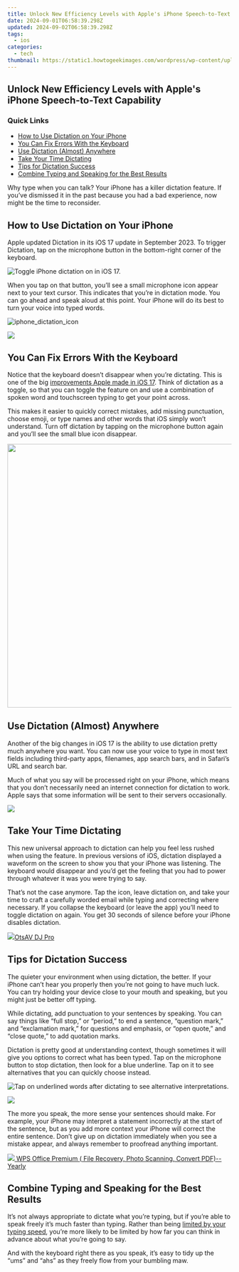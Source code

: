 ```yaml
---
title: Unlock New Efficiency Levels with Apple's iPhone Speech-to-Text Capability
date: 2024-09-01T06:58:39.298Z
updated: 2024-09-02T06:58:39.298Z
tags:
  - ios
categories:
  - tech
thumbnail: https://static1.howtogeekimages.com/wordpress/wp-content/uploads/2024/01/iphone_dictation_talking_man.jpg
---
```


## Unlock New Efficiency Levels with Apple's iPhone Speech-to-Text Capability

### Quick Links

* [How to Use Dictation on Your iPhone](https://windows11.techidaily.com/troubleshooting-winpcs-fatal-pink-flash/)
* [You Can Fix Errors With the Keyboard](https://facebook-video-recording.techidaily.com/updated-how-to-live-stream-to-facebook-with-wirecast-for-2024/)
* [Use Dictation (Almost) Anywhere](https://www.howtogeek.com/why-you-should-give-the-iphone-dictation-feature-another-shot/#use-dictation-almost-anywhere)
* [Take Your Time Dictating](https://youtube-data.techidaily.com/low-and-flourish-with-these-elite-yogis-online-for-2024/)
* [Tips for Dictation Success](https://win11.techidaily.com/guide-to-mending-the-internal-error-in-rdp-on-windows-11-and-11-pro/)
* [Combine Typing and Speaking for the Best Results](https://extra-lessons.techidaily.com/remote-comic-genius-app/)

 Why type when you can talk? Your iPhone has a killer dictation feature. If you’ve dismissed it in the past because you had a bad experience, now might be the time to reconsider.

##  How to Use Dictation on Your iPhone

 Apple updated Dictation in its iOS 17 update in September 2023\. To trigger Dictation, tap on the microphone button in the bottom-right corner of the keyboard.

![Toggle iPhone dictation on in iOS 17.](https://static1.howtogeekimages.com/wordpress/wp-content/uploads/2024/01/dictation_iphone.jpg) 

 When you tap on that button, you’ll see a small microphone icon appear next to your text cursor. This indicates that you’re in dictation mode. You can go ahead and speak aloud at this point. Your iPhone will do its best to turn your voice into typed words.

![iphone_dictation_icon](https://static1.howtogeekimages.com/wordpress/wp-content/uploads/2024/01/iphone_dictation_icon.jpg) 

<!-- affiliate ads begin -->
<a href="https://shop.mondly.com/affiliate.php?ACCOUNT=ATISTUDI&AFFILIATE=108875&PATH=https%3A%2F%2Fwww.mondly.com%3FAFFILIATE%3D108875%26RESOURCE%3D%2BBusiness%2B970x90%2B"><img src="https://secure.avangate.com/images/merchant/69c418c33ec2e1a4267fa9bb77fa1428/business-970x90.gif" border="0"></a>
<!-- affiliate ads end -->
##  You Can Fix Errors With the Keyboard

 Notice that the keyboard doesn’t disappear when you’re dictating. This is one of the big [improvements Apple made in iOS 17](https://facebook-clips.techidaily.com/in-2024-facebook-insights-how-to-use-it-for-beginners-easily/). Think of dictation as a toggle, so that you can toggle the feature on and use a combination of spoken word and touchscreen typing to get your point across.

 This makes it easier to quickly correct mistakes, add missing punctuation, choose emoji, or type names and other words that iOS simply won’t understand. Turn off dictation by tapping on the microphone button again and you’ll see the small blue icon disappear.

<!-- affiliate ads begin -->
<a href="https://mushroom-supplies.sjv.io/c/5597632/1692242/18134" target="_top" id="1692242"><img src="//a.impactradius-go.com/display-ad/18134-1692242" border="0" alt="" width="834" height="592"/></a><img height="0" width="0" src="https://imp.pxf.io/i/5597632/1692242/18134" style="position:absolute;visibility:hidden;" border="0" />
<!-- affiliate ads end -->
##  Use Dictation (Almost) Anywhere

 Another of the big changes in iOS 17 is the ability to use dictation pretty much anywhere you want. You can now use your voice to type in most text fields including third-party apps, filenames, app search bars, and in Safari’s URL and search bar.

 Much of what you say will be processed right on your iPhone, which means that you don’t necessarily need an internet connection for dictation to work. Apple says that some information will be sent to their servers occasionally.

<!-- affiliate ads begin -->
<a href="https://secure.2checkout.com/order/checkout.php?PRODS=35038891&QTY=1&AFFILIATE=108875&CART=1"><img src="https://www.dupinout.com/wp-content/uploads/2021/12/DupInOut-New-Duplicate-Scan-Tab.png" border="0"></a>
<!-- affiliate ads end -->
##  Take Your Time Dictating

 This new universal approach to dictation can help you feel less rushed when using the feature. In previous versions of iOS, dictation displayed a waveform on the screen to show you that your iPhone was listening. The keyboard would disappear and you’d get the feeling that you had to power through whatever it was you were trying to say.

 That’s not the case anymore. Tap the icon, leave dictation on, and take your time to craft a carefully worded email while typing and correcting where necessary. If you collapse the keyboard (or leave the app) you’ll need to toggle dictation on again. You get 30 seconds of silence before your iPhone disables dictation.

<!-- affiliate ads begin -->
<a href="https://otszone.ots7.com/order/checkout.php?PRODS=4713321&QTY=1&AFFILIATE=108875&CART=1"><img src="https://green.ots7.com/screenshots/OtsAV/OtsAVDJ1.90-300x188.jpg" border="0">OtsAV DJ Pro</a>
<!-- affiliate ads end -->
##  Tips for Dictation Success

 The quieter your environment when using dictation, the better. If your iPhone can’t hear you properly then you’re not going to have much luck. You can try holding your device close to your mouth and speaking, but you might just be better off typing.

 While dictating, add punctuation to your sentences by speaking. You can say things like “full stop,” or “period,” to end a sentence, “question mark,” and “exclamation mark,” for questions and emphasis, or “open quote,” and “close quote,” to add quotation marks.

 Dictation is pretty good at understanding context, though sometimes it will give you options to correct what has been typed. Tap on the microphone button to stop dictation, then look for a blue underline. Tap on it to see alternatives that you can quickly choose instead.

![Tap on underlined words after dictating to see alternative interpretations.](https://static1.howtogeekimages.com/wordpress/wp-content/uploads/2024/01/iphone_dictation_options.jpg) 

<!-- affiliate ads begin -->
<a href="https://store.massmailsoftware.com/order/checkout.php?PRODS=2069351&QTY=1&AFFILIATE=108875&CART=1"><img src="https://secure.avangate.com/images/merchant/dc87c13749315c7217cdc4ac692e704c/banera_for_partners-24_%282%29.jpg" border="0"></a>
<!-- affiliate ads end -->
 The more you speak, the more sense your sentences should make. For example, your iPhone may interpret a statement incorrectly at the start of the sentence, but as you add more context your iPhone will correct the entire sentence. Don’t give up on dictation immediately when you see a mistake appear, and always remember to proofread anything important.

<!-- affiliate ads begin -->
<a href="https://secure.2checkout.com/order/checkout.php?PRODS=38729081&QTY=1&AFFILIATE=108875&CART=1"><img src="https://website-prod.cache.wpscdn.com/img/wps-spreadsheet-free-excel-editor-online-offline-1x.93e269d.png" border="0">
WPS Office Premium ( File Recovery, Photo Scanning, Convert PDF)--Yearly</a>
<!-- affiliate ads end -->
##  Combine Typing and Speaking for the Best Results

 It’s not always appropriate to dictate what you’re typing, but if you’re able to speak freely it’s much faster than typing. Rather than being [limited by your typing speed](https://some-approaches.techidaily.com/in-2024-unlocking-docs-transcription-feature-a-beginners-guide/), you’re more likely to be limited by how far you can think in advance about what you’re going to say.

 And with the keyboard right there as you speak, it’s easy to tidy up the “ums” and “ahs” as they freely flow from your bumbling maw.

<ins class="adsbygoogle"
     style="display:block"
     data-ad-format="autorelaxed"
     data-ad-client="ca-pub-7571918770474297"
     data-ad-slot="1223367746"></ins>



<ins class="adsbygoogle"
     style="display:block"
     data-ad-client="ca-pub-7571918770474297"
     data-ad-slot="8358498916"
     data-ad-format="auto"
     data-full-width-responsive="true"></ins>


